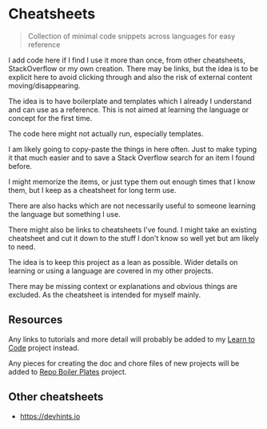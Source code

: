# Cheatsheets
> Collection of minimal code snippets across languages for easy reference

I add code here if I find I use it more than once, from other cheatsheets, StackOverflow or my own creation. There may be links, but the idea is to be explicit here to avoid clicking through and also the risk of external content moving/disappearing.

The idea is to have boilerplate and templates which I already I understand and can use as a reference. This is not aimed at learning the language or concept for the first time.

The code here might not actually run, especially templates.

I am likely going to copy-paste the things in here often. Just to make typing it that much easier and to save a Stack Overflow search for an item I found before.

I might memorize the items, or just type them out enough times that I know them, but I keep as a cheatsheet for long term use.

There are also hacks which are not necessarily useful to someone learning the language but something I use.

There might also be links to cheatsheets I've found. I might take an existing cheatsheet and cut it down to the stuff I don't know so well yet but am likely to need.

The idea is to keep this project as a lean as possible. Wider details on learning or using a language are covered in my other projects.

There may be missing context or explanations and obvious things are excluded. As the cheatsheet is intended for myself mainly.

## Resources

Any links to tutorials and more detail will probably be added to my [Learn to Code](https://github.com/MichaelCurrin/learn-to-code) project instead.

Any pieces for creating the doc and chore files of new projects will be added to [Repo Boiler Plates](https://github.com/MichaelCurrin/repo-boilerplates) project.

## Other cheatsheets 

- https://devhints.io

